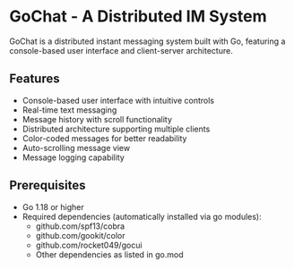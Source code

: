 # GoChat - A Distributed IM System

GoChat is a distributed instant messaging system built with Go, featuring a console-based user interface and client-server architecture.

## Features

- Console-based user interface with intuitive controls
- Real-time text messaging
- Message history with scroll functionality
- Distributed architecture supporting multiple clients
- Color-coded messages for better readability
- Auto-scrolling message view
- Message logging capability

## Prerequisites

- Go 1.18 or higher
- Required dependencies (automatically installed via go modules):
  - github.com/spf13/cobra
  - github.com/gookit/color
  - github.com/rocket049/gocui
  - Other dependencies as listed in go.mod

